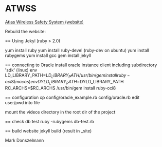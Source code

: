 ATWSS
=====

[Atlas Wireless Safety System (website)](http://atwss.cern.ch)

Rebuild the website:

== Using Jekyl
(ruby > 2.0)

yum install ruby
yum install ruby-devel		(ruby-dev on ubuntu)
yum install rubygems
yum install gcc
gem install jekyll

== connecting to Oracle
install oracle instance client including subdirectory 'sdk'
(linux) env LD_LIBRARY_PATH=$LD_LIBRARY_PATH /usr/bin/gem install ruby-oci8
(macos) env DYLD_LIBRARY_PATH=$DYLD_LIBRARY_PATH RC_ARCHS=$RC_ARCHS /usr/bin/gem install ruby-oci8

== configuration
cp config/oracle_example.rb config/oracle.rb
edit user/pwd into file

mount the videos directory in the root dir of the project

== check db test
ruby -rubygems db-test.rb

== build website
jekyll build
(result in _site)

Mark Donszelmann
